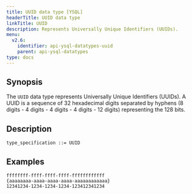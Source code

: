 ```yaml
---
title: UUID data type [YSQL]
headerTitle: UUID data type
linkTitle: UUID
description: Represents Universally Unique Identifiers (UUIDs).
menu:
  v2.6:
    identifier: api-ysql-datatypes-uuid
    parent: api-ysql-datatypes
type: docs
---
```


## Synopsis

The `UUID` data type represents Universally Unique Identifiers (UUIDs). A UUID is a sequence of 32 hexadecimal digits separated by hyphens (8 digits - 4 digits - 4 digits - 4 digits - 12 digits) representing the 128 bits.

## Description

```
type_specification ::= UUID
```

## Examples

```
ffffffff-ffff-ffff-ffff-ffffffffffff
{aaaaaaaa-aaaa-aaaa-aaaa-aaaaaaaaaaaa}
12341234-1234-1234-1234-123412341234
```
